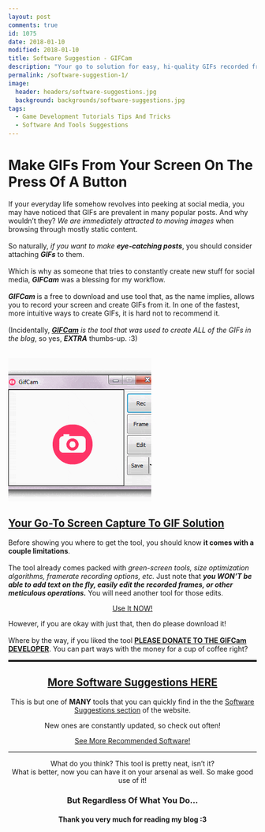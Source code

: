 ```yaml
---
layout: post
comments: true
id: 1075
date: 2018-01-10
modified: 2018-01-10
title: Software Suggestion - GIFCam
description: "Your go to solution for easy, hi-quality GIFs recorded from your screen."
permalink: /software-suggestion-1/
image:
  header: headers/software-suggestions.jpg
  background: backgrounds/software-suggestions.jpg
tags:
  - Game Development Tutorials Tips And Tricks
  - Software And Tools Suggestions
---
```

<h1>Make GIFs From Your Screen On The Press Of A Button</h1>

<p>If your everyday life somehow revolves into peeking at social media, you may have noticed that GIFs are prevalent in many popular posts. And why wouldn&#8217;t they? <em>We are immediately attracted to moving images</em> when browsing through mostly static content.
<br><br>So naturally, <em>if you want to make <strong>eye-catching posts</strong></em>, you should consider attaching <em><strong>GIFs</strong> </em>to them.
<br><br>Which is why as someone that tries to constantly create new stuff for social media, <strong><em>GIFCam</em></strong> was a blessing for my workflow.
<br><br><strong><em>GIFCam </em></strong>is a free to download and use tool that, as the name implies, allows you to record your screen and create GIFs from it. In one of the fastest, more intuitive ways to create GIFs, it is hard not to recommend it.
<br><br>(Incidentally, <em><a href="http://blog.bahraniapps.com/gifcam/#download" target="_blank" rel="noopener"><strong>GIFCam</strong></a> is the tool that was used to create ALL of the GIFs in the blog</em>, so yes, <em><strong>EXTRA</strong> </em>thumbs-up. :3) </p>

<div class="row">
<!--LEFT-->
    <div class="column2">
        <a href="/images/posts/2018/01/GIFCam-1.gif" data-elementor-open-lightbox="default" target="_blank"><br />
                <img src="/images/posts/2018/01/GIFCam-1.gif" alt="" data-recalc-dims="1" /> </a>
    </div> 
    
<!--RIGHT-->
<div class="column2">
    <h2> <a href="http://blog.bahraniapps.com/gifcam/#download" target="_blank">Your Go-To Screen Capture To GIF Solution</a></h2>
      <p>Before showing you where to get the tool, you should know <strong>it comes with a couple limitations</strong>.
<br><br>The tool already comes packed with <em>green-screen tools, size optimization algorithms, framerate recording options, etc.</em> Just note that <em><strong>you WON&#8217;T be able to add text on the fly, easily edit the recorded frames, or other meticulous operations.</strong></em> You will need another tool for those edits.
    <center><a href="http://blog.bahraniapps.com/gifcam/#download" class="btn btn-info" target="_blank">Use It NOW!</a></center></p>
</div>
<!--END OF COLUMNS-->
</div>

<p>However, if you are okay with just that, then do please download it!
<br><br>Where by the way, if you liked the tool <strong><a href="http://blog.bahraniapps.com/gifcam/#download">PLEASE DONATE TO THE GIFCam DEVELOPER</a></strong>. You can part ways with the money for a cup of coffee right?</p>

<!------------------------------------------------------------------------------->
<!--------------------GET MORE USEFUL TIPS ON THE GITHUB WIKI-------------------->
<!------------------------------------------------------------------------------->

<center>

<hr style="border-top: dotted 3px;" />

<h2><a href="/for-game-devs-and-programmers/software-suggestions/" target="_blank">More Software Suggestions HERE</a></h2>

<p style="text-align: center;">
  This is but one of <strong>MANY</strong> tools that you can quickly find in the the <a href="/for-game-devs-and-programmers/software-suggestions/" target="_blank" rel="noopener">Software Suggestions section</a> of the website.
</p>

<p style="text-align: center;">
  New ones are constantly updated, so check out often!
</p>

<a href="/for-game-devs-and-programmers/software-suggestions/" class="btn" target="_blank">See More Recommended Software!</a>


<!------------------------------------------------------------------------------->
<!----------------------------------FINAL WORDS---------------------------------->
<!------------------------------------------------------------------------------->

<hr>

<p>What do you think? This tool is pretty neat, isn&#8217;t it?
<br>What is better, now you can have it on your arsenal as well. So make good use of it!</p>

<h3>But Regardless Of What You Do&#8230;</h3>

<h4>Thank you very much for reading my blog :3</h4>

<!------------------------------------------------------------------------------->
<!--GAME_DEV-->